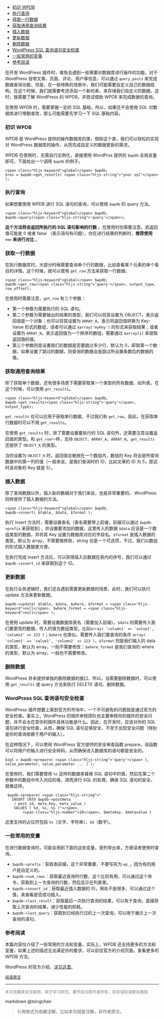 <!-- TOC -->

- [初识 WPDB](#初识-wpdb)
- [执行查询](#执行查询)
- [获取一行数据](#获取一行数据)
- [获取通用查询结果](#获取通用查询结果)
- [插入数据](#插入数据)
- [更新数据](#更新数据)
- [删除数据](#删除数据)
- [WordPress SQL 查询语句安全检查](#wordpress-sql-查询语句安全检查)
- [一些常用的变量](#一些常用的变量)
- [参考阅读](#参考阅读)

<!-- /TOC -->

在开发 WordPress 插件时，难免会遇到一些需要对数据库进行操作的功能。对于 WordPress 自带文章、页面、评论、用户等信息，可以通过 `query_posts` 来完成数据查询功能，但是，在一些特殊的场景中，我们可能需要自定义自己的数据结构。在这个时候，我们就需要考虑添加一个新的表，来存储我们自定义的数据。这时，就需要了解 WordPress 的 WPDB，并尝试借助 WPDB 来完成数据的查询。

在使用 WPDB 时，需要掌握一定的 SQL 基础，所以，如果还不会使用 SQL 对数据库进行增删查改，那么可能需要先学习一下 SQL 基础内容。

### 初识 WPDB

WPDB 是 WordPress 提供的操作数据库的类，借助这个类，我们可以轻松的实现对 WordPress 数据库的操作，从而完成自定义的数据更新的需求。

WPDB 在使用时，无需自行实例化，直接使用 WordPrss 提供的 `$wpdb` 全局变量即可。下面给出一个调用 `$wpdb` 的例子。

```
<span class="hljs-keyword">global</span> $wpdb;
$res = $wpdb->get_results( <span class="hljs-string">"your sql"</span> );

```

### 执行查询

如果想要使用 WPDB 进行 SQL 语句的查询，可以使用 `$wpdb` 的 query 方法。

```
<span class="hljs-keyword">global</span> $wpdb;
$wpdb->query(<span class="hljs-string">'query'</span>);

```

**这个方法将会返回所执行的 SQL 语句影响的行数** 。在使用时你需要注意，其返回值可能是 0 或者 false （表示语句有问题），你在进行结果的判断时，**推荐使用 `===` 来进行对比** 。

### 获取一行数据

在执行数据库时，大部分时候需要查询单个行的数据，比如查看某个元素的单个条目的详情。这个时候，就可以使用 `get_row` 方法来获取一行数据。

```
<span class="hljs-keyword">global</span> $wpdb;
$wpdb->get_row(<span class="hljs-string">'query'</span>, output_type, row_offset);

```

在使用时需要注意，`get_row` 有三个参数：

- 第一个参数为需要执行的 SQL 语句。
- 第二个参数为需要输出的结果的类型，我们可以将其设置为 OBJECT，表示返回值是一个对象；也可以将其设置为 `ARRAY_A`，表示将返回值转换为 Key-Value 形式的数组，读者可以通过 `$array['myKey']` 的形式来获取结果；或者设置为 `ARRAY_N`，表示返回值为一个排序的数组，需要通过 `$array[1]` 来提取返回值的值。
- 第三个参数则是设置我们的数据是否要跳过多少行，默认为 0，即取第一个数据，如果设置了跳过的数据，则查询的数据会是跳过所设置条数后的数据的值。

### 获取通用查询结果

除了获取单个数据，还有很多场景下需要获取某一个类型的所有数据，如列表。在这个时候，可以使用 `get_results`。

```
<span class="hljs-keyword">global</span> $wpdb;
$wpdb->get_results(<span class="hljs-string">'query'</span>, output_type);

```

`get_results` 也可以应用于获取单行数据，不过我们有 `get_row`，因此，在获取单行数据时可以不用 `get_results`。

在使用 `get_results` 时，除了需要设置要执行的 SQL 语句外，还需要注意设置返回值的类型。和 `get_row`一样，支持 `OBJECT`、`ARRAY_A`、`ARRAY_N`，`get_results` 还提供了 `OBJECT_K` 的类型。

当你设置为 `OBJECT_K` 时，返回值会被放在一个数组内，数组的 Key 将会是所查询数据中的第一列的值（一般来说，是我们查询时的 ID，比如文章的 ID 为 5，那这时该对象的 Key 就是 5）。

### 插入数据

除了查询数据以外，插入新的数据对于我们来说，也是非常重要的。 WordPress 同样提供了插入数据的方法。

```
<span class="hljs-keyword">global</span> $wpdb;
$wpdb->insert( $table, $data, $format );

```

执行 insert 方法时，需要设置表名（表名需要带上前缀，前缀可以通过 `$wpdb->prefix` 来获取到），并设置要添加的数据，这里传入的数据 `$data` 应该是一个数组类型的数据，并将其 Key 设置为数据库对应的字段名。`$format` 是插入数据的类型，默认为 array，不需要做修改，string 也是一个可选项，不过，我们以数组的形式插入数据更方便。

在执行完成 insert 方法后，可以获得插入后数据在表内的序号，我们可以通过 `$wpdb->insert_id` 来获取到这个 ID。

### 更新数据

在执行业务逻辑时，我们还会遇到需要更新数据的场景，此时，我们可以执行 update 方法来更新数据。

```
$wpdb->update( $table, $data, $where, $format = <span class="hljs-keyword">null</span>, $where_format = <span class="hljs-keyword">null</span> );

```

在使用 update 时，需要设置数据库表名（需要加入前缀）。`$data` 则需要传入我们要更改的数据，传入的值为数组类型，比如`array( 'column1' => 'value1', 'column2' => 123 )`；`$where` 也类似，需要传入我们要查询的条件 `array( 'column1' => 'value1', 'column2' => 123 )`，`$format` 则是我们输入的 data 的类型，默认为 array，一般不需要修改；`$where_format` 是我们查询的 where 的类型，默认为 array，一般也不需要修改。

### 删除数据

WordPress 并未提供单独的删除数据的接口，所以，当需要删除数据时，可以使用 `get_results` 或 query 方法来执行 DELETE 语句，删除数据。

### WordPress SQL 查询语句安全检查

WordPress 插件想要上架到官方的市场中，一个不可避免的问题就是通过官方的安全检查。事实上，WordPress 的插件审核团队也主要审核你的插件的安全问题，并不会太在意你的插件具体功能是什么。因此，在开发时，应该对你的 SQL 语句进行安全检查，从而，确保 SQL 语句足够安全，不至于出现安全问题（特别是你的查询依赖于用户的输入）。

在这种情况下，可以使用 WordPress 官方提供的安全审查函数 prepare，该函数可以将用户的输入进行安全转码，从而确保进入数据库的语句都是安全的。

```
$sql = $wpdb->prepare( <span class="hljs-string">'query'</span> [, value_parameter, value_parameter ... ] );

```

在使用时，我们需要使用 `%s` 这样的数据来替换 SQL 语句中的值，然后在第二个参数中的数组中传入对应的值，进而进行 SQL 的处理，确保 SQL 语句的安全，就像这样。

```
 $wpdb->prepare( <span class="hljs-string">"
   INSERT INTO $wpdb->postmeta
    ( post_id, meta_key, meta_value )
    VALUES ( %d, %s, %s )"</span>, 
        <span class="hljs-number">10</span>, $metakey, $metavalue )

```

这里支持的占位符包括 `%s`（文字、字符串）、`$d`（数字）。

### 一些常用的变量

在进行数据查询时，可能会用到下面的这些变量，我列举出来，方便读者使用时查询。

- `$wpdb->prefix`：获取表前缀，这个非常重要，不要写死为 `wp_`，因为有的用户是自定义的。
- `$wpdb->num_rows`：获取最近查询的行数，这个比较有用，可以通过这个命令，获取到上一次查询的行数，然后显示在列表里。
- `$wpdb->insert_id`：获取最近插入数据的 ID，用处不是很多，可以通过这个值，来查看是否成功插入。
- `$wpdb->last_result`：获取最后一次执行查询的结果，可以免于查询，直接获取上次查询的结果，减少性能的损耗。
- `$wpdb->last_query`：获取到已经执行过的上一次查询，可以用于展示上一次查询的语句。

### 参考阅读

本篇内容仅介绍了一些常用的方法和变量，实际上，WPDB 还支持更多的方法和变量，如果上述的描述无法满足你的要求，可以前往官方的介绍页面，查看更多的 WPDB 方法。

WordPress 的官方介绍，[详见这里](https://codex.wordpress.org/Class_Reference/wpdb)。

<font size=2 color=grey>[阅读原文](https://www.easywpbook.com/opt/wpdb.html)</font>


----
<font size=2 color='grey'>本文收藏来自互联网，用于学习研究，著作权归原作者所有，如有侵权请联系删除</font>

markdown @tsingchan 

> 引用格式为收藏注解，比如本句就是注解，非作者原文。
